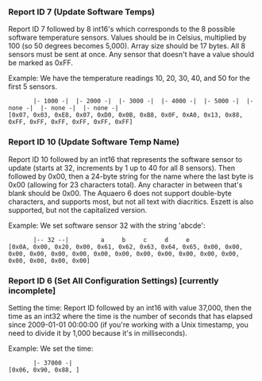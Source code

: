### Report ID 7 (Update Software Temps)

Report ID 7 followed by 8 int16's which corresponds to the 8 possible software temperature sensors. Values should be in Celsius, multiplied by 100 (so 50 degrees becomes 5,000). Array size should be 17 bytes. All 8 sensors must be sent at once. Any sensor that doesn't have a value should be marked as 0xFF.

Example: We have the temperature readings 10, 20, 30, 40, and 50 for the first 5 sensors.

```
       |- 1000 -|  |- 2000 -|  |- 3000 -|  |- 4000 -|  |- 5000 -|  |- none -|  |- none -|  |- none -|
[0x07, 0x03, 0xE8, 0x07, 0xD0, 0x0B, 0xB8, 0x0F, 0xA0, 0x13, 0x88, 0xFF, 0xFF, 0xFF, 0xFF, 0xFF, 0xFF]
```

### Report ID 10 (Update Software Temp Name)

Report ID 10 followed by an int16 that represents the software sensor to update (starts at 32, increments by 1 up to 40 for all 8 sensors). Then followed by 0x00, then a 24-byte string for the name where the last byte is 0x00 (allowing for 23 characters total). Any character in between that's blank should be 0x00. The Aquaero 6 does not support double-byte characters, and supports most, but not all text with diacritics. Eszett is also supported, but not the capitalized version.

Example: We set software sensor 32 with the string 'abcde':

```
       |-- 32 --|         a     b     c     d     e
[0x0A, 0x00, 0x20, 0x00, 0x61, 0x62, 0x63, 0x64, 0x65, 0x00, 0x00, 0x00, 0x00, 0x00, 0x00, 0x00, 0x00, 0x00, 0x00, 0x00, 0x00, 0x00, 0x00, 0x00, 0x00, 0x00]
```

### Report ID 6 (Set All Configuration Settings) [currently incomplete]

Setting the time: Report ID followed by an int16 with value 37,000, then the time as an int32 where the time is the number of seconds that has elapsed since 2009-01-01 00:00:00 (if you're working with a Unix timestamp, you need to divide it by 1,000 because it's in milliseconds).

Example: We set the time:

```
       |- 37000 -|
[0x06, 0x90, 0x88, ]
```
